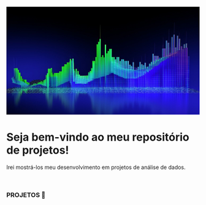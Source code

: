 ![](imagem/analytics.png)

# Seja bem-vindo ao meu repositório de projetos!

Irei mostrá-los meu desenvolvimento em projetos de análise de dados.

<br>

###  PROJETOS 📑






